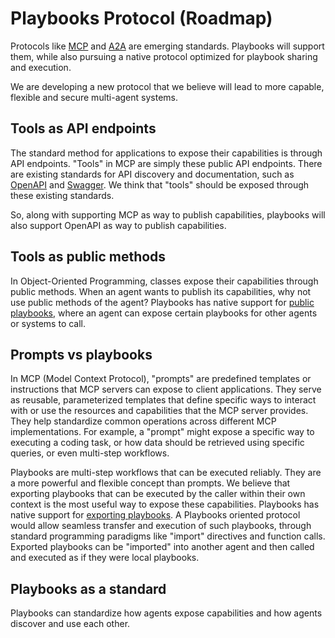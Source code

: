# Playbooks Protocol (Roadmap)

Protocols like [MCP](https://modelcontextprotocol.io/) and [A2A](https://google.github.io/A2A/) are emerging standards. Playbooks will support them, while also pursuing a native protocol optimized for playbook sharing and execution.

We are developing a new protocol that we believe will lead to more capable, flexible and secure multi-agent systems.

## Tools as API endpoints
The standard method for applications to expose their capabilities is through API endpoints. "Tools" in MCP are simply these public API endpoints. There are existing standards for API discovery and documentation, such as [OpenAPI](https://www.openapis.org/) and [Swagger](https://swagger.io/). We think that "tools" should be exposed through these existing standards.

So, along with supporting MCP as way to publish capabilities, playbooks will also support OpenAPI as way to publish capabilities.

## Tools as public methods
In Object-Oriented Programming, classes expose their capabilities through public methods. When an agent wants to publish its capabilities, why not use public methods of the agent? Playbooks has native support for [public playbooks](../agents/exported-and-public-playbooks.md), where an agent can expose certain playbooks for other agents or systems to call.

## Prompts vs playbooks
In MCP (Model Context Protocol), "prompts" are predefined templates or instructions that MCP servers can expose to client applications. They serve as reusable, parameterized templates that define specific ways to interact with or use the resources and capabilities that the MCP server provides. They help standardize common operations across different MCP implementations. For example, a "prompt" might expose a specific way to executing a coding task, or how data should be retrieved using specific queries, or even multi-step workflows.

Playbooks are multi-step workflows that can be executed reliably. They are a more powerful and flexible concept than prompts. We believe that exporting playbooks that can be executed by the caller within their own context is the most useful way to expose these capabilities. Playbooks has native support for [exporting playbooks](../agents/exported-and-public-playbooks.md). A Playbooks oriented protocol would allow seamless transfer and execution of such playbooks, through standard programming paradigms like "import" directives and function calls. Exported playbooks can be "imported" into another agent and then called and executed as if they were local playbooks.

## Playbooks as a standard
Playbooks can standardize how agents expose capabilities and how agents discover and use each other.

